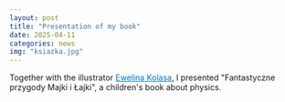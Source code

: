 ```yaml
---
layout: post
title: "Presentation of my book"
date: 2025-04-11
categories: news
img: "ksiazka.jpg"
---
```

Together with the illustrator <a href="https://www.instagram.com/eve_me_18/" target="_blank" style="color: #0077cc;">Ewelina Kolasa</a>, I presented "Fantastyczne przygody Majki i Łajki", a children's book about physics.
